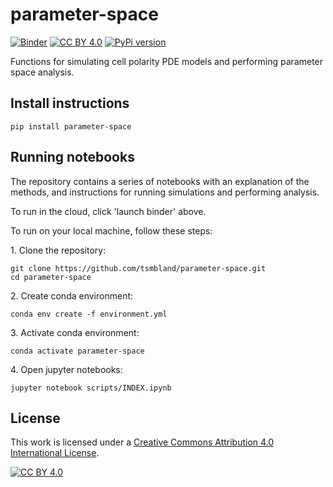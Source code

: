 # parameter-space

[![Binder](https://mybinder.org/badge_logo.svg)](https://mybinder.org/v2/gh/tsmbland/parameter-space/HEAD?filepath=%2Fscripts/INDEX.ipynb)
[![CC BY 4.0][cc-by-shield]][cc-by]
[![PyPi version](https://badgen.net/pypi/v/parameter-space/)](https://pypi.org/project/parameter-space)

Functions for simulating cell polarity PDE models and performing parameter space analysis.

## Install instructions

    pip install parameter-space

## Running notebooks

The repository contains a series of notebooks with an explanation of the methods, and instructions for running
simulations and performing analysis. 

To run in the cloud, click 'launch binder' above.

To run on your local machine, follow these steps:

&#8291;1. Clone the repository:

    git clone https://github.com/tsmbland/parameter-space.git
    cd parameter-space

&#8291;2. Create conda environment:

    conda env create -f environment.yml

&#8291;3. Activate conda environment:

    conda activate parameter-space

&#8291;4. Open jupyter notebooks:

    jupyter notebook scripts/INDEX.ipynb


## License

This work is licensed under a
[Creative Commons Attribution 4.0 International License][cc-by].

[![CC BY 4.0][cc-by-image]][cc-by]

[cc-by]: http://creativecommons.org/licenses/by/4.0/

[cc-by-image]: https://i.creativecommons.org/l/by/4.0/88x31.png

[cc-by-shield]: https://img.shields.io/badge/License-CC%20BY%204.0-lightgrey.svg

